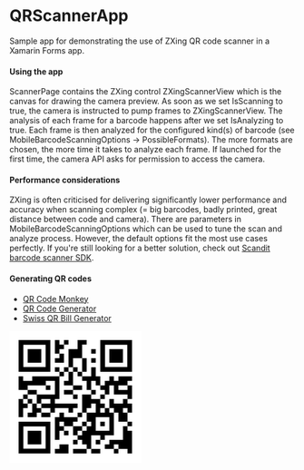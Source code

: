 # QRScannerApp
Sample app for demonstrating the use of ZXing QR code scanner in a Xamarin Forms app.

#### Using the app
ScannerPage contains the ZXing control ZXingScannerView which is the canvas for drawing the camera preview. As soon as we set IsScanning to true, the camera is instructed to pump frames to ZXingScannerView. The analysis of each frame for a barcode happens after we set IsAnalyzing to true.
Each frame is then analyzed for the configured kind(s) of barcode (see MobileBarcodeScanningOptions -> PossibleFormats). The more formats are chosen, the more time it takes to analyze each frame.
If launched for the first time, the camera API asks for permission to access the camera.

#### Performance considerations
ZXing is often criticised for delivering significantly lower performance and accuracy when scanning complex (= big barcodes, badly printed, great distance between code and camera).
There are parameters in MobileBarcodeScanningOptions which can be used to tune the scan and analyze process. However, the default options fit the most use cases perfectly.
If you're still looking for a better solution, check out [Scandit barcode scanner SDK](https://www.scandit.com/products/barcode-scanning/).

#### Generating QR codes
- [QR Code Monkey](https://www.qrcode-monkey.com/)
- [QR Code Generator](https://www.qrcode-generator.ch/)
- [Swiss QR Bill Generator](https://www.codecrete.net/qrbill/bill)

![alt text](https://raw.githubusercontent.com/hsrcasnet/QRScannerApp/master/qr-code.png "Sample QR Code")
